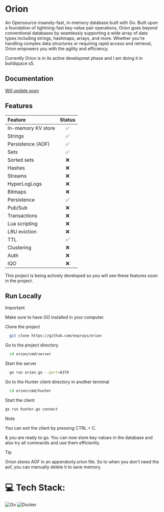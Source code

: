 
# Orion

An Opensource insanely-fast, in-memory database built with Go. Built upon a foundation of lightning-fast key-value pair operations, Orion goes beyond conventional databases by seamlessly supporting a wide array of data types including strings, hashmaps, arrays, and more. Whether you're handling complex data structures or requiring rapid access and retrieval, Orion empowers you with the agility and efficiency.

Currently Orion is in its active developmet phase and I am doing it in buildspace s5.



## Documentation

[Will update soon](https://linktodocumentation)


## Features

| Feature              | Status
| :------------------- | :----------: 
| In-memory KV store   | ✅     
| Strings              | ✅      
| Persistence (AOF)    | ✅  
| Sets	               | ✅ 
| Sorted sets	       | ❌
| Hashes	           | ❌
| Streams              | ❌
| HyperLogLogs         | ❌
| Bitmaps	           | ❌
| Persistence	       | ✅ 
| Pub/Sub	           | ❌
| Transactions	       | ❌
| Lua scripting	       | ❌
| LRU eviction	       | ❌
| TTL	               | ✅
| Clustering           | ❌
| Auth                 | ❌
| IQO                  | ❌

This project is being actively developed so you will see these features soon in the project.


## Run Locally

> [!IMPORTANT]  
> Make sure to have GO installed in your computer.


Clone the project

```bash
  git clone https://github.com/exprays/orion
```

Go to the project directory

```bash
  cd orion/cmd/server
```

Start the server

```bash
  go run orion.go --port=6379
```

Go to the Hunter client directory in another terminal

```bash
  cd orion/cmd/hunter
```

Start the client

```bash
go run hunter.go connect
```

> [!NOTE]  
> You can exit the client by pressing CTRL + C.

& you are ready to go. You can now store key-values in the database and also try all commands and use them efficiently.

> [!TIP]
> Orion stores AOF in an appendonly.orion file. So to when you don't need the aof, you can manually delete it to save memory.



# 💻 Tech Stack:
![Go](https://img.shields.io/badge/go-%2300ADD8.svg?style=for-the-badge&logo=go&logoColor=white) ![Docker](https://img.shields.io/badge/docker-%230db7ed.svg?style=for-the-badge&logo=docker&logoColor=white)
